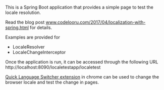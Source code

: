 This is a Spring Boot application that provides a simple page to test the locale resolution.

Read the blog post www.codelooru.com/2017/04/localization-with-spring.html for details.

Examples are provided for
- LocaleResolver
- LocaleChangeInterceptor

Once the application is run, it can be accessed through the following URL
http://localhost:8090/localetestapp/localetest


[Quick Language Switcher extension](https://chrome.google.com/webstore/detail/quick-language-switcher/pmjbhfmaphnpbehdanbjphdcniaelfie?hl=en) in chrome can be used to change the browser locale and test the change in pages.
